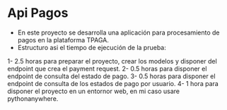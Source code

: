 # Api Pagos

* En este proyecto se desarrolla una aplicación para procesamiento de pagos en la plataforma TPAGA.
* Estructuro asi el tiempo de ejecución de la prueba:

1- 2.5 horas para preparar el proyecto, crear los modelos y disponer del endpoint que crea el payment request.
2- 0.5 horas para disponer el endpoint de consulta del estado de pago.
3- 0.5 horas para disponer el endpoint de consulta de los estados de pago por usuario.
4- 1 hora para disponer el proyecto en un entornor web, en mi caso usare pythonanywhere.
